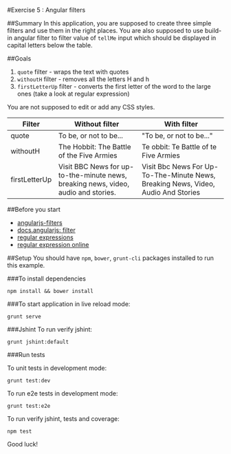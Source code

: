 #Exercise 5 : Angular filters

##Summary
In this application, you are supposed to create three simple filters and use them in the right places.
You are also supposed to use build-in angular filter to filter value of `tellMe` input which should be displayed in capital letters below the table.


##Goals
1. `quote` filter - wraps the text with quotes
2. `withoutH` filter - removes all the letters H and h
3. `firstLetterUp` filter - converts the first letter of the word to the large ones (take a look at regular expression)

You are not supposed to edit or add any CSS styles.

| Filter | Without filter | With filter |
|--------|----------------|-------------|
| quote  | To be, or not to be...| "To be, or not to be..." |
| withoutH  | The Hobbit: The Battle of the Five Armies   | Te obbit: Te Battle of te Five Armies |
|firstLetterUp|Visit BBC News for up-to-the-minute news, breaking news, video, audio and stories. |Visit Bbc News For Up-To-The-Minute News, Breaking News, Video, Audio And Stories|

##Before you start
* [angularjs-filters](https://egghead.io/lessons/angularjs-filters)
* [docs.angularjs: filter](https://docs.angularjs.org/api/ng/filter)
* [regular expressions](https://developer.mozilla.org/en-US/docs/Web/JavaScript/Guide/Regular_Expressions)
* [regular expression online](https://regex101.com/)

##Setup
 You should have `npm`, `bower`, `grunt-cli`  packages installed to run this example.
 
###To install dependencies 

    npm install && bower install


###To start application in live reload mode:

    grunt serve
    
###Jshint
To run verify jshint:
    
    grunt jshint:default

###Run tests

To unit tests in development mode:
    
    grunt test:dev
    
To run e2e tests in development mode:

    grunt test:e2e

To run verify jshint, tests and coverage:

    npm test

Good luck!
